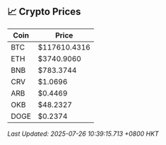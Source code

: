 ## 📈 Crypto Prices

| Coin | Price |
| ---- | ----- |
| BTC | $117610.4316 |
| ETH | $3740.9060 |
| BNB | $783.3744 |
| CRV | $1.0696 |
| ARB | $0.4469 |
| OKB | $48.2327 |
| DOGE | $0.2374 |

_Last Updated: 2025-07-26 10:39:15.713 +0800 HKT_